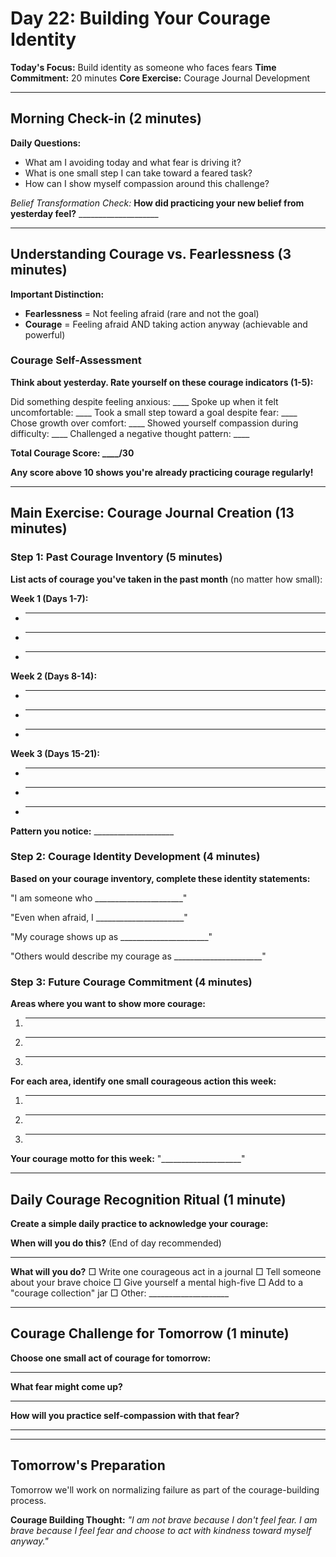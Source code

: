 # Day 22: Building Your Courage Identity

**Today's Focus:** Build identity as someone who faces fears
**Time Commitment:** 20 minutes
**Core Exercise:** Courage Journal Development

---

## Morning Check-in (2 minutes)

**Daily Questions:**
- What am I avoiding today and what fear is driving it?
- What is one small step I can take toward a feared task?
- How can I show myself compassion around this challenge?

*Belief Transformation Check:*
**How did practicing your new belief from yesterday feel?** ____________________

---

## Understanding Courage vs. Fearlessness (3 minutes)

**Important Distinction:**
- **Fearlessness** = Not feeling afraid (rare and not the goal)
- **Courage** = Feeling afraid AND taking action anyway (achievable and powerful)

### Courage Self-Assessment

**Think about yesterday. Rate yourself on these courage indicators (1-5):**

Did something despite feeling anxious: ____
Spoke up when it felt uncomfortable: ____
Took a small step toward a goal despite fear: ____
Chose growth over comfort: ____
Showed yourself compassion during difficulty: ____
Challenged a negative thought pattern: ____

**Total Courage Score: ____/30**

**Any score above 10 shows you're already practicing courage regularly!**

---

## Main Exercise: Courage Journal Creation (13 minutes)

### Step 1: Past Courage Inventory (5 minutes)

**List acts of courage you've taken in the past month** (no matter how small):

**Week 1 (Days 1-7):**
- ____________________
- ____________________
- ____________________

**Week 2 (Days 8-14):**
- ____________________
- ____________________
- ____________________

**Week 3 (Days 15-21):**
- ____________________
- ____________________
- ____________________

**Pattern you notice:** ____________________

### Step 2: Courage Identity Development (4 minutes)

**Based on your courage inventory, complete these identity statements:**

"I am someone who ______________________"

"Even when afraid, I ______________________"

"My courage shows up as ______________________"

"Others would describe my courage as ______________________"

### Step 3: Future Courage Commitment (4 minutes)

**Areas where you want to show more courage:**
1. ____________________
2. ____________________
3. ____________________

**For each area, identify one small courageous action this week:**
1. ____________________
2. ____________________
3. ____________________

**Your courage motto for this week:**
"____________________"

---

## Daily Courage Recognition Ritual (1 minute)

**Create a simple daily practice to acknowledge your courage:**

**When will you do this?** (End of day recommended)
____________________

**What will you do?**
□ Write one courageous act in a journal
□ Tell someone about your brave choice
□ Give yourself a mental high-five
□ Add to a "courage collection" jar
□ Other: ____________________

---

## Courage Challenge for Tomorrow (1 minute)

**Choose one small act of courage for tomorrow:**
____________________

**What fear might come up?**
____________________

**How will you practice self-compassion with that fear?**
____________________

---

## Tomorrow's Preparation

Tomorrow we'll work on normalizing failure as part of the courage-building process.

**Courage Building Thought:**
*"I am not brave because I don't feel fear. I am brave because I feel fear and choose to act with kindness toward myself anyway."*